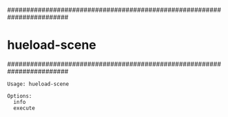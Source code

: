 ########################################################################
# hueload-scene
########################################################################

```
Usage: hueload-scene

Options:
  info
  execute
```